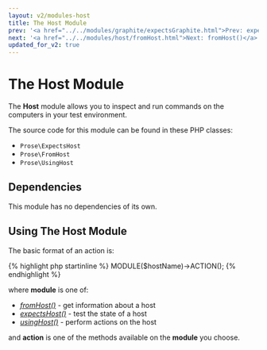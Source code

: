 ```yaml
---
layout: v2/modules-host
title: The Host Module
prev: '<a href="../../modules/graphite/expectsGraphite.html">Prev: expectsGraphite()</a>'
next: '<a href="../../modules/host/fromHost.html">Next: fromHost()</a>'
updated_for_v2: true
---
```


# The Host Module

The __Host__ module allows you to inspect and run commands on the computers in your test environment.

The source code for this module can be found in these PHP classes:

* `Prose\ExpectsHost`
* `Prose\FromHost`
* `Prose\UsingHost`

## Dependencies

This module has no dependencies of its own.

## Using The Host Module

The basic format of an action is:

{% highlight php startinline %}
MODULE($hostName)->ACTION();
{% endhighlight %}

where __module__ is one of:

* _[fromHost()](fromHost.html)_ - get information about a host
* _[expectsHost()](expectsHost.html)_ - test the state of a host
* _[usingHost()](usingHost.html)_ - perform actions on the host

and __action__ is one of the methods available on the __module__ you choose.